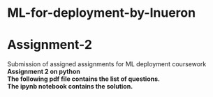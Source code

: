 # ML-for-deployment-by-Inueron
# Assignment-2
Submission of assigned assignments for ML deployment coursework
<br/><b> Assignment 2 on python
<br/> The following pdf file contains the list of questions.
<br/> The ipynb notebook contains the solution.
